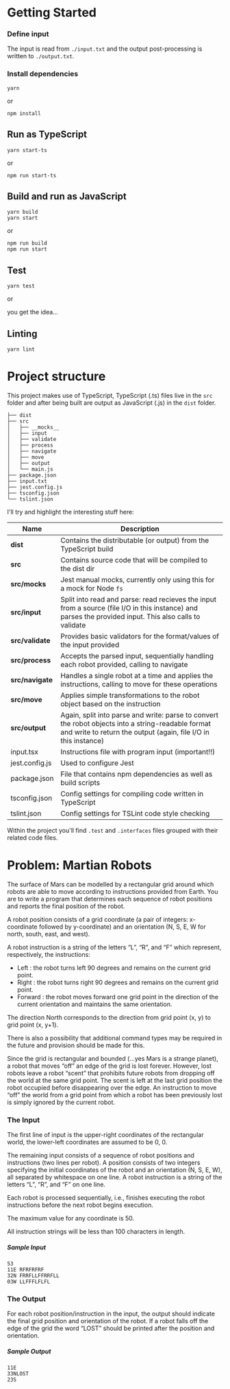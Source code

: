 # Getting Started

### Define input

The input is read from `./input.txt` and the output post-processing is written to `./output.txt`.

### Install dependencies

```
yarn
```

or

```
npm install
```

## Run as TypeScript

```
yarn start-ts
```

or

```
npm run start-ts
```

## Build and run as JavaScript

```
yarn build
yarn start
```

or

```
npm run build
npm run start
```

## Test

```
yarn test
```

or

you get the idea...

## Linting

```
yarn lint
```

# Project structure

This project makes use of TypeScript, TypeScript (.ts) files live in the `src` folder and after being built are output as JavaScript (.js) in the `dist` folder.

```
├── dist
├── src
│   ├── __mocks__
│   ├── input
│   ├── validate
│   ├── process
│   ├── navigate
│   ├── move
│   ├── output
│   └── main.js
├── package.json
├── input.txt
├── jest.config.js
├── tsconfig.json
└── tslint.json
```

I'll try and highlight the interesting stuff here:

| Name | Description |
| ------------------------ | --------------------------------------------------------------------------------------------- |
| **dist**                 | Contains the distributable (or output) from the TypeScript build                              |
| **src**                  | Contains source code that will be compiled to the dist dir                                    |
| **src/__mocks__**        | Jest manual mocks, currently only using this for a mock for Node `fs`                         |
| **src/input**            | Split into read and parse: read recieves the input from a source (file I/O in this instance) and parses the provided input. This also calls to validate                                                                     |
| **src/validate**         | Provides basic validators for the format/values of the input provided                         |
| **src/process**          | Accepts the parsed input, sequentially handling each robot provided, calling to navigate      |
| **src/navigate**         | Handles a single robot at a time and applies the instructions, calling to move for these operations                                                                                                                 |
| **src/move**             | Applies simple transformations to the robot object based on the instruction                   |
| **src/output**           | Again, split into parse and write: parse to convert the robot objects into a string-readable format and write to return the output (again, file I/O in this instance)                                                   |
| input.tsx                | Instructions file with program input (important!!)                                            |
| jest.config.js           | Used to configure Jest                                                                        |
| package.json             | File that contains npm dependencies as well as build scripts                                  |
| tsconfig.json            | Config settings for compiling code written in TypeScript                                      |
| tslint.json              | Config settings for TSLint code style checking                                                |

Within the project you'll find `.test` and `.interfaces` files grouped with their related code files.

# Problem: Martian Robots

The surface of Mars can be modelled by a rectangular grid around which robots are able to move according to instructions provided from Earth. You are to write a program that determines each sequence of robot positions and reports the final position of the robot.

A robot position consists of a grid coordinate (a pair of integers: x-coordinate followed by y-coordinate) and an orientation (N, S, E, W for north, south, east, and west).

A robot instruction is a string of the letters “L”, “R”, and “F” which represent, respectively, the instructions:

* Left : the robot turns left 90 degrees and remains on the current grid point.
* Right : the robot turns right 90 degrees and remains on the current grid point.
* Forward : the robot moves forward one grid point in the direction of the current
orientation and maintains the same orientation.

The direction North corresponds to the direction from grid point (x, y) to grid point (x, y+1).

There is also a possibility that additional command types may be required in the future and provision should be made for this.

Since the grid is rectangular and bounded (...yes Mars is a strange planet), a robot that moves “off” an edge of the grid is lost forever. However, lost robots leave a robot “scent” that prohibits future robots from dropping off the world at the same grid point. The scent is left at the last grid position the robot occupied before disappearing over the edge. An instruction to move “off” the world from a grid point from which a robot has been previously lost is simply ignored by the current robot.

### The Input
The first line of input is the upper-right coordinates of the rectangular world, the lower-left coordinates are assumed to be 0, 0.

The remaining input consists of a sequence of robot positions and instructions (two lines per robot). A position consists of two integers specifying the initial coordinates of the robot and an orientation (N, S, E, W), all separated by whitespace on one line. A robot instruction is a string of the letters “L”, “R”, and “F” on one line.

Each robot is processed sequentially, i.e., finishes executing the robot instructions before the next robot begins execution.

The maximum value for any coordinate is 50.

All instruction strings will be less than 100 characters in length.

##### Sample Input

```
53
11E RFRFRFRF
32N FRRFLLFFRRFLL
03W LLFFFLFLFL
```

### The Output

For each robot position/instruction in the input, the output should indicate the final grid position and orientation of the robot. If a robot falls off the edge of the grid the word “LOST” should be printed after the position and orientation.

##### Sample Output

```
11E
33NLOST
23S
```